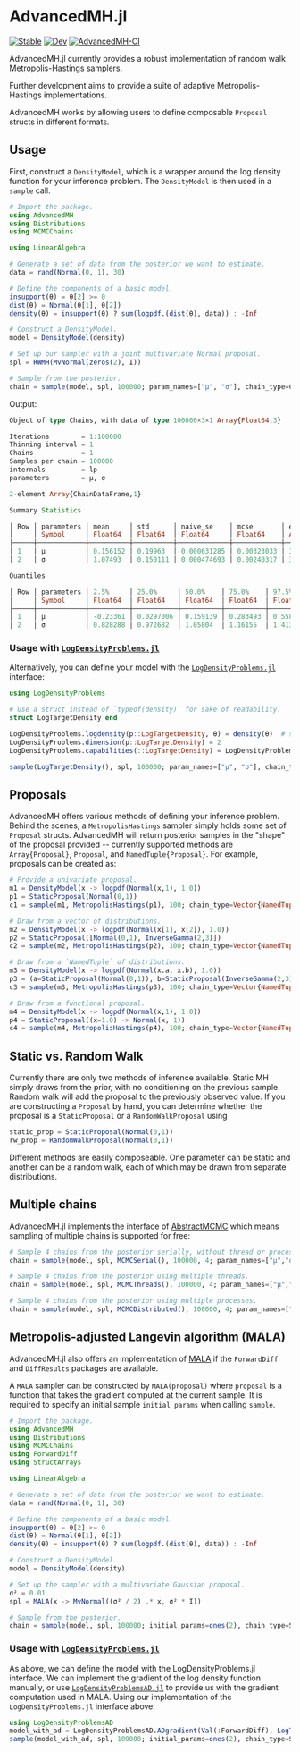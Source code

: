 # AdvancedMH.jl

[![Stable](https://img.shields.io/badge/docs-stable-blue.svg)](https://turinglang.github.io/AdvancedMH.jl/stable)
[![Dev](https://img.shields.io/badge/docs-dev-blue.svg)](https://turinglang.github.io/AdvancedMH.jl/dev)
[![AdvancedMH-CI](https://github.com/TuringLang/AdvancedMH.jl/actions/workflows/main.yml/badge.svg?branch=main)](https://github.com/TuringLang/AdvancedMH.jl/actions/workflows/main.yml?query=branch%3Amain)

AdvancedMH.jl currently provides a robust implementation of random walk Metropolis-Hastings samplers.

Further development aims to provide a suite of adaptive Metropolis-Hastings implementations.

AdvancedMH works by allowing users to define composable `Proposal` structs in different formats.

## Usage

First, construct a `DensityModel`, which is a wrapper around the log density function for your inference problem. The `DensityModel` is then used in a `sample` call.

```julia
# Import the package.
using AdvancedMH
using Distributions
using MCMCChains

using LinearAlgebra

# Generate a set of data from the posterior we want to estimate.
data = rand(Normal(0, 1), 30)

# Define the components of a basic model.
insupport(θ) = θ[2] >= 0
dist(θ) = Normal(θ[1], θ[2])
density(θ) = insupport(θ) ? sum(logpdf.(dist(θ), data)) : -Inf

# Construct a DensityModel.
model = DensityModel(density)

# Set up our sampler with a joint multivariate Normal proposal.
spl = RWMH(MvNormal(zeros(2), I))

# Sample from the posterior.
chain = sample(model, spl, 100000; param_names=["μ", "σ"], chain_type=Chains)
```

Output:

```julia
Object of type Chains, with data of type 100000×3×1 Array{Float64,3}

Iterations        = 1:100000
Thinning interval = 1
Chains            = 1
Samples per chain = 100000
internals         = lp
parameters        = μ, σ

2-element Array{ChainDataFrame,1}

Summary Statistics

│ Row │ parameters │ mean     │ std      │ naive_se    │ mcse       │ ess     │ r_hat   │
│     │ Symbol     │ Float64  │ Float64  │ Float64     │ Float64    │ Any     │ Any     │
├─────┼────────────┼──────────┼──────────┼─────────────┼────────────┼─────────┼─────────┤
│ 1   │ μ          │ 0.156152 │ 0.19963  │ 0.000631285 │ 0.00323033 │ 3911.73 │ 1.00009 │
│ 2   │ σ          │ 1.07493  │ 0.150111 │ 0.000474693 │ 0.00240317 │ 3707.73 │ 1.00027 │

Quantiles

│ Row │ parameters │ 2.5%     │ 25.0%     │ 50.0%    │ 75.0%    │ 97.5%    │
│     │ Symbol     │ Float64  │ Float64   │ Float64  │ Float64  │ Float64  │
├─────┼────────────┼──────────┼───────────┼──────────┼──────────┼──────────┤
│ 1   │ μ          │ -0.23361 │ 0.0297006 │ 0.159139 │ 0.283493 │ 0.558694 │
│ 2   │ σ          │ 0.828288 │ 0.972682  │ 1.05804  │ 1.16155  │ 1.41349  │

```

### Usage with [`LogDensityProblems.jl`](https://github.com/tpapp/LogDensityProblems.jl)

Alternatively, you can define your model with the [`LogDensityProblems.jl`](https://github.com/tpapp/LogDensityProblems.jl) interface:

``` julia
using LogDensityProblems

# Use a struct instead of `typeof(density)` for sake of readability.
struct LogTargetDensity end

LogDensityProblems.logdensity(p::LogTargetDensity, θ) = density(θ)  # standard multivariate normal
LogDensityProblems.dimension(p::LogTargetDensity) = 2
LogDensityProblems.capabilities(::LogTargetDensity) = LogDensityProblems.LogDensityOrder{0}()

sample(LogTargetDensity(), spl, 100000; param_names=["μ", "σ"], chain_type=Chains)
```

## Proposals

AdvancedMH offers various methods of defining your inference problem. Behind the scenes, a `MetropolisHastings` sampler simply holds
some set of `Proposal` structs. AdvancedMH will return posterior samples in the "shape" of the proposal provided -- currently
supported methods are `Array{Proposal}`, `Proposal`, and `NamedTuple{Proposal}`. For example, proposals can be created as:

```julia
# Provide a univariate proposal.
m1 = DensityModel(x -> logpdf(Normal(x,1), 1.0))
p1 = StaticProposal(Normal(0,1))
c1 = sample(m1, MetropolisHastings(p1), 100; chain_type=Vector{NamedTuple})

# Draw from a vector of distributions.
m2 = DensityModel(x -> logpdf(Normal(x[1], x[2]), 1.0))
p2 = StaticProposal([Normal(0,1), InverseGamma(2,3)])
c2 = sample(m2, MetropolisHastings(p2), 100; chain_type=Vector{NamedTuple})

# Draw from a `NamedTuple` of distributions.
m3 = DensityModel(x -> logpdf(Normal(x.a, x.b), 1.0))
p3 = (a=StaticProposal(Normal(0,1)), b=StaticProposal(InverseGamma(2,3)))
c3 = sample(m3, MetropolisHastings(p3), 100; chain_type=Vector{NamedTuple})

# Draw from a functional proposal.
m4 = DensityModel(x -> logpdf(Normal(x,1), 1.0))
p4 = StaticProposal((x=1.0) -> Normal(x, 1))
c4 = sample(m4, MetropolisHastings(p4), 100; chain_type=Vector{NamedTuple})
```

## Static vs. Random Walk

Currently there are only two methods of inference available. Static MH simply draws from the prior, with no
conditioning on the previous sample. Random walk will add the proposal to the previously observed value.
If you are constructing a `Proposal` by hand, you can determine whether the proposal is a
`StaticProposal` or a `RandomWalkProposal` using

```julia
static_prop = StaticProposal(Normal(0,1))
rw_prop = RandomWalkProposal(Normal(0,1))
```

Different methods are easily composeable. One parameter can be static and another can be a random walk,
each of which may be drawn from separate distributions.

## Multiple chains

AdvancedMH.jl implements the interface of [AbstractMCMC](https://github.com/TuringLang/AbstractMCMC.jl/) which means sampling of multiple chains is supported for free:

```julia
# Sample 4 chains from the posterior serially, without thread or process parallelism.
chain = sample(model, spl, MCMCSerial(), 100000, 4; param_names=["μ","σ"], chain_type=Chains)

# Sample 4 chains from the posterior using multiple threads.
chain = sample(model, spl, MCMCThreads(), 100000, 4; param_names=["μ","σ"], chain_type=Chains)

# Sample 4 chains from the posterior using multiple processes.
chain = sample(model, spl, MCMCDistributed(), 100000, 4; param_names=["μ","σ"], chain_type=Chains)
```

## Metropolis-adjusted Langevin algorithm (MALA)

AdvancedMH.jl also offers an implementation of [MALA](https://en.wikipedia.org/wiki/Metropolis-adjusted_Langevin_algorithm) if the `ForwardDiff` and `DiffResults` packages are available. 

A `MALA` sampler can be constructed by `MALA(proposal)` where `proposal` is a function that
takes the gradient computed at the current sample. It is required to specify an initial sample `initial_params` when calling `sample`.

```julia
# Import the package.
using AdvancedMH
using Distributions
using MCMCChains
using ForwardDiff
using StructArrays

using LinearAlgebra

# Generate a set of data from the posterior we want to estimate.
data = rand(Normal(0, 1), 30)

# Define the components of a basic model.
insupport(θ) = θ[2] >= 0
dist(θ) = Normal(θ[1], θ[2])
density(θ) = insupport(θ) ? sum(logpdf.(dist(θ), data)) : -Inf

# Construct a DensityModel.
model = DensityModel(density)

# Set up the sampler with a multivariate Gaussian proposal.
σ² = 0.01
spl = MALA(x -> MvNormal((σ² / 2) .* x, σ² * I))

# Sample from the posterior.
chain = sample(model, spl, 100000; initial_params=ones(2), chain_type=StructArray, param_names=["μ", "σ"])
```

### Usage with [`LogDensityProblems.jl`](https://github.com/tpapp/LogDensityProblems.jl)

As above, we can define the model with the LogDensityProblems.jl interface.
We can implement the gradient of the log density function manually, or use [`LogDensityProblemsAD.jl`](https://github.com/tpapp/LogDensityProblemsAD.jl) to provide us with the gradient computation used in MALA.
Using our implementation of the `LogDensityProblems.jl` interface above:

```julia
using LogDensityProblemsAD
model_with_ad = LogDensityProblemsAD.ADgradient(Val(:ForwardDiff), LogTargetDensity())
sample(model_with_ad, spl, 100000; initial_params=ones(2), chain_type=StructArray, param_names=["μ", "σ"])
```
